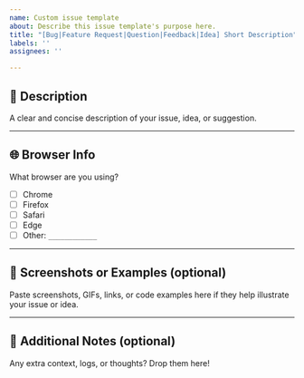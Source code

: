 ```yaml
---
name: Custom issue template
about: Describe this issue template's purpose here.
title: "[Bug|Feature Request|Question|Feedback|Idea] Short Description"
labels: ''
assignees: ''

---
```


## 📄 Description

A clear and concise description of your issue, idea, or suggestion.

---

## 🌐 Browser Info

What browser are you using?

- [ ] Chrome
- [ ] Firefox
- [ ] Safari
- [ ] Edge
- [ ] Other: `____________`

---

## 📸 Screenshots or Examples (optional)

Paste screenshots, GIFs, links, or code examples here if they help illustrate your issue or idea.

---

## 💬 Additional Notes (optional)

Any extra context, logs, or thoughts? Drop them here!

